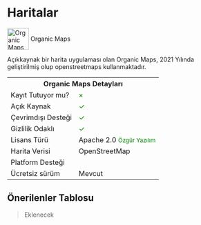 <!-- NOTLAR
 - Tablo eklemeyi unutmayın
 - Uygun görseller eklemeyi unutmayın.
 - İçerik kuralları ve ekleme yapmak sayfalarını ziyaret edebilirsiniz -->

# Haritalar

<span style="display: inline-block; vertical-align: middle;"><img src="docs/images/organicmaps.png" alt="Organic Maps" style="width: 50px; height: 50px;"> </span> <span style="display: inline-block; vertical-align: middle;"> Organic Maps

Açıkkaynak bir harita uygulaması olan Organic Maps, 2021 Yılında geliştirilmiş olup openstreetmaps kullanmaktadır.
<table>
 <tr> <th colspan="2">Organic Maps Detayları</th> </tr> 
 <tr> <td>Kayıt Tutuyor mu?</td> <td><span style="color: green;">×</span></td> </tr> <tr> <td>Açık Kaynak</td> <td><span style="color: green;">✓</span></td> </tr> <tr> <td>Çevrimdışı Desteği</td> <td><span style="color: green;">✓</span></td> </tr>
 <tr> <td>Gizlilik Odaklı</td> <td><span style="color: green;">✓</span></td> </tr> <tr> 
 <tr> <td>Lisans Türü</td> <td>Apache 2.0 <span style="color: green;"><small>Özgür Yazılım<small><span></td> </tr> 
 <tr> <td>Harita Verisi</td> <td>OpenStreetMap</td> </tr> <tr> <td>Platform Desteği</td> <td><i class="fa-solid fa-globe"></i> <i class="fa-brands fa-apple"></i> <i class="fa-brands fa-android"></i></td> </tr> <tr> <td>Ücretsiz sürüm</td> <td>Mevcut</td> </tr> </table>

## Önerilenler Tablosu

> Eklenecek
